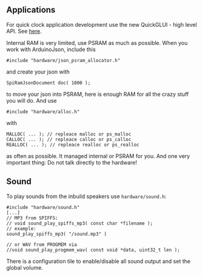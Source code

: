 ## Applications

For quick clock application development use the new QuickGLUI - high level API. See [here](https://github.com/sharandac/My-TTGO-Watch/pull/163).

Internal RAM is very limited, use PSRAM as much as possible. When you work with ArduinoJson, include this

```
#include "hardware/json_psram_allocator.h"
```

and create your json with

```
SpiRamJsonDocument doc( 1000 );
```

to move your json into PSRAM, here is enough RAM for all the crazy stuff you will do. And use

```
#include "hardware/alloc.h"
```
with
```
MALLOC( ... ); // repleace malloc or ps_malloc
CALLOC( ... ); // repleace calloc or ps_calloc
REALLOC( ... ); // repleace realloc or ps_realloc
```

as often as possible. It managed internal or PSRAM for you.
And one very important thing: Do not talk directly to the hardware!

## Sound
To play sounds from the inbuild speakers use `hardware/sound.h`:

```
#include "hardware/sound.h"
[...]
// MP3 from SPIFFS:
// void sound_play_spiffs_mp3( const char *filename );
// example:
sound_play_spiffs_mp3( "/sound.mp3" )

// or WAV from PROGMEM via
//void sound_play_progmem_wav( const void *data, uint32_t len );

```

There is a configuration tile to enable/disable all sound output and set the global volume.
